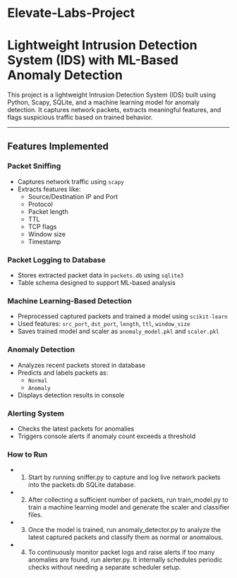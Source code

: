 # Elevate-Labs-Project

# Lightweight Intrusion Detection System (IDS) with ML-Based Anomaly Detection

This project is a lightweight Intrusion Detection System (IDS) built using Python, Scapy, SQLite, and a machine learning model for anomaly detection. It captures network packets, extracts meaningful features, and flags suspicious traffic based on trained behavior.

---

## Features Implemented

### Packet Sniffing
- Captures network traffic using `scapy`
- Extracts features like:
  - Source/Destination IP and Port
  - Protocol
  - Packet length
  - TTL
  - TCP flags
  - Window size
  - Timestamp

### Packet Logging to Database
- Stores extracted packet data in `packets.db` using `sqlite3`
- Table schema designed to support ML-based analysis

### Machine Learning-Based Detection
- Preprocessed captured packets and trained a model using `scikit-learn`
- Used features: `src_port`, `dst_port`, `length`, `ttl`, `window_size`
- Saves trained model and scaler as `anomaly_model.pkl` and `scaler.pkl`

### Anomaly Detection
- Analyzes recent packets stored in database
- Predicts and labels packets as:
  - `Normal`
  - `Anomaly`
- Displays detection results in console

### Alerting System
- Checks the latest packets for anomalies
- Triggers console alerts if anomaly count exceeds a threshold

###  How to Run
- 1. Start by running sniffer.py to capture and log live network packets into the packets.db SQLite database.
- 2. After collecting a sufficient number of packets, run train_model.py to train a machine learning model and generate the scaler and classifier files.
- 3. Once the model is trained, run anomaly_detector.py to analyze the latest captured packets and classify them as normal or anomalous.
- 4. To continuously monitor packet logs and raise alerts if too many anomalies are found, run alerter.py. It internally schedules periodic checks without needing a separate scheduler setup.
